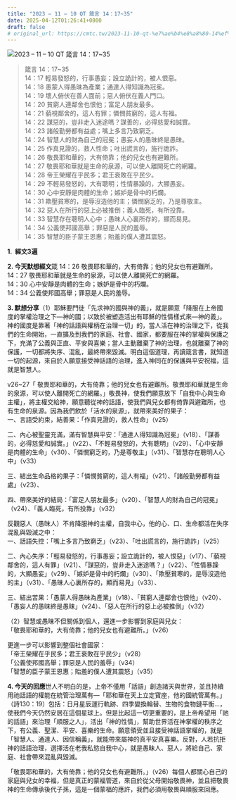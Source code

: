 ```yaml
---
title: "2023 – 11 – 10 QT 箴言 14：17~35"
date: 2025-04-12T01:26:41+0800
draft: false
# original_url: https://cmtc.tw/2023-11-10-qt-%e7%ae%b4%e8%a8%80-14%ef%bc%9a1735
---
```


![2023 – 11 – 10 QT 箴言 14：17\~35](/images/qt.jpg  "2023 – 11 – 10 QT 箴言 14：17\~35")

> 箴言 14：17\~35  
> 14：17 輕易發怒的，行事愚妄；設立詭計的，被人恨惡。  
> 14：18 愚蒙人得愚昧為產業；通達人得知識為冠冕。  
> 14：19 壞人俯伏在善人面前；惡人俯伏在義人門口。  
> 14：20 貧窮人連鄰舍也恨他；富足人朋友最多。  
> 14：21 藐視鄰舍的，這人有罪；憐憫貧窮的，這人有福。  
> 14：22 謀惡的，豈非走入迷途嗎？謀善的，必得慈愛和誠實。  
> 14：23 諸般勤勞都有益處；嘴上多言乃致窮乏。  
> 14：24 智慧人的財為自己的冠冕；愚妄人的愚昧終是愚昧。  
> 14：25 作真見證的，救人性命；吐出謊言的，施行詭詐。  
> 14：26 敬畏耶和華的，大有倚靠；他的兒女也有避難所。  
> 14：27 敬畏耶和華就是生命的泉源，可以使人離開死亡的網羅。  
> 14：28 帝王榮耀在乎民多；君王衰敗在乎民少。  
> 14：29 不輕易發怒的，大有聰明；性情暴躁的，大顯愚妄。  
> 14：30 心中安靜是肉體的生命；嫉妒是骨中的朽爛。  
> 14：31 欺壓貧寒的，是辱沒造他的主；憐憫窮乏的，乃是尊敬主。  
> 14：32 惡人在所行的惡上必被推倒；義人臨死，有所投靠。  
> 14：33 智慧存在聰明人心中；愚昧人心裏所存的，顯而易見。  
> 14：34 公義使邦國高舉；罪惡是人民的羞辱。  
> 14：35 智慧的臣子蒙王恩惠；貽羞的僕人遭其震怒。

**1.  經文3遍**

**2. 今天默想經文**箴 14：26 敬畏耶和華的，大有倚靠；他的兒女也有避難所。  
14：27 敬畏耶和華就是生命的泉源，可以使人離開死亡的網羅。  
14：30 心中安靜是肉體的生命；嫉妒是骨中的朽爛。  
14：34 公義使邦國高舉；罪惡是人民的羞辱。

**3. 默想分享**（1）耶穌要門徒「先求神的國與神的義」，就是願意「降服在上帝國度的掌權治理之下—神的國；以致於被塑造活出有耶穌的性情樣式來—神的義」。神的國度是靠著「神的話語與權柄在治理一切」的，當人活在神的治理之下，從我們的生命開始，一直擴及到我們的家庭、社會、國家，都要服在神的掌權與保護之下，充滿了公義與正直、平安與喜樂；當人主動離棄了神的治理，也就離棄了神的保護，一切都將失序、混亂，最終帶來毀滅。明白這個道理，再讀箴言書，就知道一切的起源，來自於人願意接受神話語的治理，進入神同在的保護與平安祝福，這就是智慧人。

v26\~27「 敬畏耶和華的，大有倚靠；他的兒女也有避難所。敬畏耶和華就是生命的泉源，可以使人離開死亡的網羅。」敬畏神，使我們願意放下「自我中心與生命主權」，將主權交給神，願意聽從神的話語，使我們與兒女都有倚靠與避難所，也有生命的泉源。因為我們飲於「活水的泉源」，就帶來美好的果子：  
一、言語受約束，結善果：「作真見證的，救人性命」（v25）

二、內心被聖靈充滿，滿有智慧與平安：「通達人得知識為冠冕」（v18）、「謀善的，必得慈愛和誠實。」（v22）、「不輕易發怒的，大有聰明」（v29）、「心中安靜是肉體的生命」（v30）、「憐憫窮乏的，乃是尊敬主」（v31）、「智慧存在聰明人心中」（v33）

三、結出生命品格的果子：「憐憫貧窮的，這人有福」（v21）、「諸般勤勞都有益處」（v23）、

四、帶來美好的結局：「富足人朋友最多」（v20）、「智慧人的財為自己的冠冕」（v24）、「義人臨死，有所投靠」（v32）

反觀惡人（愚昩人）不肯降服神的主權，自我中心，他的心、口、生命都活在失序混亂與毀滅之中：  
一、話語失控：「嘴上多言乃致窮乏」（v23）、「吐出謊言的，施行詭詐」（v25）

二、內心失序：「輕易發怒的，行事愚妄；設立詭計的，被人恨惡」（v17）、「藐視鄰舍的，這人有罪」（v21）、「謀惡的，豈非走入迷途嗎？」（v22）、「性情暴躁的，大顯愚妄」（v29）、「嫉妒是骨中的朽爛」（v30）、「欺壓貧寒的，是辱沒造他的主」（v31）、「愚昧人心裏所存的，顯而易見」（v33）、

三、結出苦果：「愚蒙人得愚昧為產業」（v18）、「貧窮人連鄰舍也恨他」（v20）、「愚妄人的愚昧終是愚昧」（v24）、「惡人在所行的惡上必被推倒」（v32）

（2）智慧或愚昧不但關係到個人，還進一步影響到家庭與兒女：  
「敬畏耶和華的，大有倚靠；他的兒女也有避難所。」（v26）

更進一步可以影響到整個社會國家：  
「帝王榮耀在乎民多；君王衰敗在乎民少」（v28）  
「公義使邦國高舉；罪惡是人民的羞辱」（v34）  
「智慧的臣子蒙王恩惠；貽羞的僕人遭其震怒」（v35）

**4. 今天的回應**世人不明白的是，上帝不僅用「話語」創造諸天與世界，並且持續用祂話語的權能在統管治理萬有—「耶和華在天上立定寶座，他的國統管萬有。」（詩130：19）包括：日月星辰運行軌跡、四季變換輪替、生物的食物鏈平衡…，使我們今天仍然安居在這個星球上。但是比起這一切更重要的，是上帝希望用「祂的話語」來治理「順服之人」，活出「神的性情」，幫助世界活在神掌權的秩序之下，有公義、聖潔、平安、喜樂的生命。願意領受並且接受神話語掌權的，就是「智慧人、通達人、因信稱義」，就能帶來屬神的真平安真喜樂。反對，人若抗拒神的話語治理，選擇活在老我私慾自我中心，就是愚昧人、惡人，將給自己、家庭、社會帶來混亂與毀滅。

「敬畏耶和華的，大有倚靠；他的兒女也有避難所。」（v26）每個人都關心自己的家庭與兒女的幸福，但是真正的蒙福管道，來自於從父母開始敬畏神，並且把敬畏神的生命傳承後代子孫，這是一個蒙福的應許，我們必須用敬畏與順服來回應。